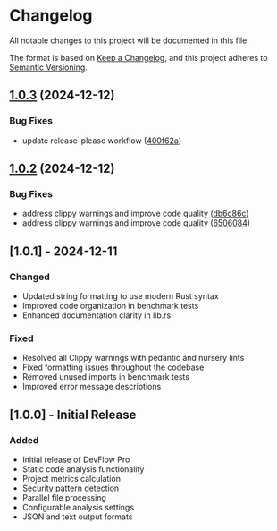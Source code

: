 # Changelog

All notable changes to this project will be documented in this file.

The format is based on [Keep a Changelog](https://keepachangelog.com/en/1.0.0/),
and this project adheres to [Semantic Versioning](https://semver.org/spec/v2.0.0.html).

## [1.0.3](https://github.com/QuantumMeta4/devflow-pro/compare/v1.0.2...v1.0.3) (2024-12-12)


### Bug Fixes

* update release-please workflow ([400f62a](https://github.com/QuantumMeta4/devflow-pro/commit/400f62ab9868f9da2b97f72dac3180bccae8eb53))

## [1.0.2](https://github.com/QuantumMeta4/devflow-pro/compare/v1.0.1...v1.0.2) (2024-12-12)


### Bug Fixes

* address clippy warnings and improve code quality ([db6c86c](https://github.com/QuantumMeta4/devflow-pro/commit/db6c86c942363484996c2ec9e6f22d7336826447))
* address clippy warnings and improve code quality ([6506084](https://github.com/QuantumMeta4/devflow-pro/commit/6506084e4adb93c0d25eb89c020dfc5e8edf3946))

## [1.0.1] - 2024-12-11

### Changed
- Updated string formatting to use modern Rust syntax
- Improved code organization in benchmark tests
- Enhanced documentation clarity in lib.rs

### Fixed
- Resolved all Clippy warnings with pedantic and nursery lints
- Fixed formatting issues throughout the codebase
- Removed unused imports in benchmark tests
- Improved error message descriptions

## [1.0.0] - Initial Release

### Added
- Initial release of DevFlow Pro
- Static code analysis functionality
- Project metrics calculation
- Security pattern detection
- Parallel file processing
- Configurable analysis settings
- JSON and text output formats
